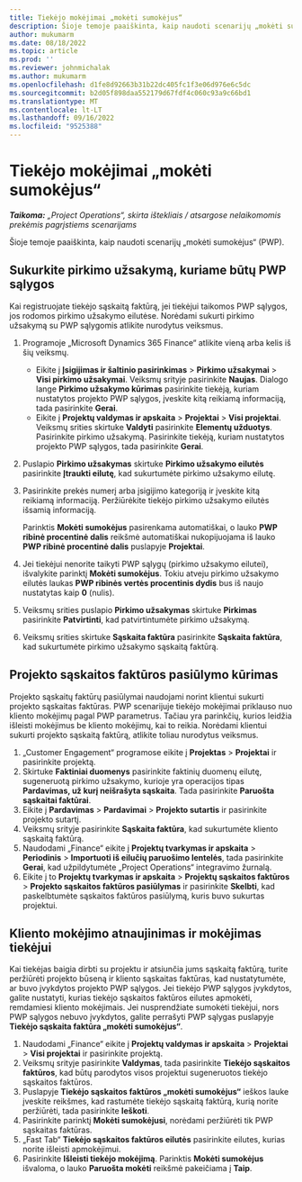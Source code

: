 ```yaml
---
title: Tiekėjo mokėjimai „mokėti sumokėjus“
description: Šioje temoje paaiškinta, kaip naudoti scenarijų „mokėti sumokėjus“ (PWP).
author: mukumarm
ms.date: 08/18/2022
ms.topic: article
ms.prod: ''
ms.reviewer: johnmichalak
ms.author: mukumarm
ms.openlocfilehash: d1fe8d92663b31b22dc405fc1f3e06d976e6c5dc
ms.sourcegitcommit: b2d05f898daa552179d67fdf4c060c93a9c66bd1
ms.translationtype: MT
ms.contentlocale: lt-LT
ms.lasthandoff: 09/16/2022
ms.locfileid: "9525388"
---
```

# <a name="pay-when-paid-vendor-payments"></a>Tiekėjo mokėjimai „mokėti sumokėjus“

_**Taikoma:** „Project Operations“, skirta ištekliais / atsargose nelaikomomis prekėmis pagrįstiems scenarijams_

Šioje temoje paaiškinta, kaip naudoti scenarijų „mokėti sumokėjus“ (PWP).

## <a name="create-a-purchase-order-that-has-pwp-terms"></a>Sukurkite pirkimo užsakymą, kuriame būtų PWP sąlygos

Kai registruojate tiekėjo sąskaitą faktūrą, jei tiekėjui taikomos PWP sąlygos, jos rodomos pirkimo užsakymo eilutėse. Norėdami sukurti pirkimo užsakymą su PWP sąlygomis atlikite nurodytus veiksmus.

1. Programoje „Microsoft Dynamics 365 Finance“ atlikite vieną arba kelis iš šių veiksmų.

    - Eikite į **Įsigijimas ir šaltinio pasirinkimas** \> **Pirkimo užsakymai** \> **Visi pirkimo užsakymai**. Veiksmų srityje pasirinkite **Naujas**. Dialogo lange **Pirkimo užsakymo kūrimas** pasirinkite tiekėją, kuriam nustatytos projekto PWP sąlygos, įveskite kitą reikiamą informaciją, tada pasirinkite **Gerai**.
    - Eikite į **Projektų valdymas ir apskaita** \> **Projektai** \> **Visi projektai**. Veiksmų srities skirtuke **Valdyti** pasirinkite **Elementų užduotys**. Pasirinkite pirkimo užsakymą. Pasirinkite tiekėją, kuriam nustatytos projekto PWP sąlygos, tada pasirinkite **Gerai**.

2. Puslapio **Pirkimo užsakymas** skirtuke **Pirkimo užsakymo eilutės** pasirinkite **Įtraukti eilutę**, kad sukurtumėte pirkimo užsakymo eilutę.
3. Pasirinkite prekės numerį arba įsigijimo kategoriją ir įveskite kitą reikiamą informaciją. Peržiūrėkite tiekėjo pirkimo užsakymo eilutės išsamią informaciją.

    Parinktis **Mokėti sumokėjus** pasirenkama automatiškai, o lauko **PWP ribinė procentinė dalis** reikšmė automatiškai nukopijuojama iš lauko **PWP ribinė procentinė dalis** puslapyje **Projektai**.

4. Jei tiekėjui nenorite taikyti PWP sąlygų (pirkimo užsakymo eilutei), išvalykite parinktį **Mokėti sumokėjus**. Tokiu atveju pirkimo užsakymo eilutės laukas **PWP ribinės vertės procentinis dydis** bus iš naujo nustatytas kaip **0** (nulis).
5. Veiksmų srities puslapio **Pirkimo užsakymas** skirtuke **Pirkimas** pasirinkite **Patvirtinti**, kad patvirtintumėte pirkimo užsakymą.
6. Veiksmų srities skirtuke **Sąskaita faktūra** pasirinkite **Sąskaita faktūra**, kad sukurtumėte pirkimo užsakymo sąskaitą faktūrą.

## <a name="create-a-project-invoice-proposal"></a>Projekto sąskaitos faktūros pasiūlymo kūrimas

Projekto sąskaitų faktūrų pasiūlymai naudojami norint klientui sukurti projekto sąskaitas faktūras. PWP scenarijuje tiekėjo mokėjimai priklauso nuo kliento mokėjimų pagal PWP parametrus. Tačiau yra parinkčių, kurios leidžia išleisti mokėjimus be kliento mokėjimų, kai to reikia. Norėdami klientui sukurti projekto sąskaitą faktūrą, atlikite toliau nurodytus veiksmus.

1. „Customer Engagement“ programose eikite į **Projektas** \> **Projektai** ir pasirinkite projektą.
2. Skirtuke **Faktiniai duomenys** pasirinkite faktinių duomenų eilutę, sugeneruotą pirkimo užsakymo, kurioje yra operacijos tipas **Pardavimas, už kurį neišrašyta sąskaita**. Tada pasirinkite **Paruošta sąskaitai faktūrai**.
3. Eikite į **Pardavimas** \> **Pardavimai** \> **Projekto sutartis** ir pasirinkite projekto sutartį.
4. Veiksmų srityje pasirinkite **Sąskaita faktūra**, kad sukurtumėte kliento sąskaitą faktūrą.
5. Naudodami „Finance“ eikite į **Projektų tvarkymas ir apskaita** \> **Periodinis** \> **Importuoti iš eilučių paruošimo lentelės**, tada pasirinkite **Gerai**, kad užpildytumėte „Project Operations“ integravimo žurnalą.
6. Eikite į to **Projektų tvarkymas ir apskaita** \> **Projektų sąskaitos faktūros** \> **Projekto sąskaitos faktūros pasiūlymas** ir pasirinkite **Skelbti**, kad paskelbtumėte sąskaitos faktūros pasiūlymą, kuris buvo sukurtas projektui.

## <a name="update-a-customer-payment-and-pay-the-vendor"></a>Kliento mokėjimo atnaujinimas ir mokėjimas tiekėjui

Kai tiekėjas baigia dirbti su projektu ir atsiunčia jums sąskaitą faktūrą, turite peržiūrėti projekto būseną ir kliento sąskaitas faktūras, kad nustatytumėte, ar buvo įvykdytos projekto PWP sąlygos. Jei tiekėjo PWP sąlygos įvykdytos, galite nustatyti, kurias tiekėjo sąskaitos faktūros eilutes apmokėti, remdamiesi kliento mokėjimais. Jei nusprendžiate sumokėti tiekėjui, nors PWP sąlygos nebuvo įvykdytos, galite perrašyti PWP sąlygas puslapyje **Tiekėjo sąskaita faktūra „mokėti sumokėjus“**.

1. Naudodami „Finance“ eikite į **Projektų valdymas ir apskaita** \> **Projektai** \> **Visi projektai** ir pasirinkite projektą.
2. Veiksmų srityje pasirinkite **Valdymas**, tada pasirinkite **Tiekėjo sąskaitos faktūros**, kad būtų parodytos visos projektui sugeneruotos tiekėjo sąskaitos faktūros.
3. Puslapyje **Tiekėjo sąskaitos faktūros „mokėti sumokėjus“** ieškos lauke įveskite reikšmes, kad rastumėte tiekėjo sąskaitą faktūrą, kurią norite peržiūrėti, tada pasirinkite **Ieškoti**.
4. Pasirinkite parinktį **Mokėti sumokėjusi**, norėdami peržiūrėti tik PWP sąskaitas faktūras.
5. „Fast Tab“ **Tiekėjo sąskaitos faktūros eilutės** pasirinkite eilutes, kurias norite išleisti apmokėjimui.
6. Pasirinkite **Išleisti tiekėjo mokėjimą**. Parinktis **Mokėti sumokėjus** išvaloma, o lauko **Paruošta mokėti** reikšmė pakeičiama į **Taip**.
